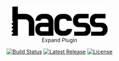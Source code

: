 <p align="center">
  <a href="https://hacss.io" target="_blank"><img width="256" src="https://raw.githubusercontent.com/hacss/assets/master/logos/hacss-black.svg"></a><br>
  Expand Plugin
</p>

<p align="center">
    <a href="https://travis-ci.org/hacss/hacss"><img src="https://img.shields.io/travis/hacss/plugin-expand/master.svg" alt="Build Status"></a>
    <a href="https://github.com/hacss/hacss/releases"><img src="https://img.shields.io/npm/v/@hacss/plugin-expand.svg" alt="Latest Release"></a>
    <a href="https://github.com/hacss/hacss/blob/master/LICENSE"><img src="https://img.shields.io/npm/l/@hacss/plugin-expand.svg" alt="License"></a>
</p>
